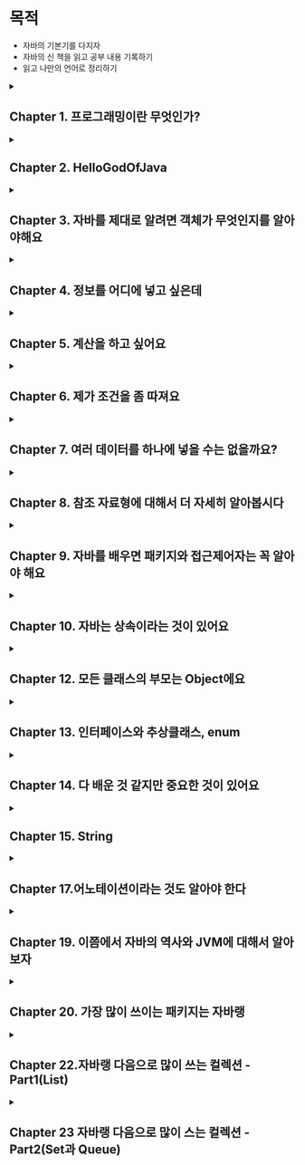 # 목적

- 자바의 기본기를 다지자
- 자바의 신 책을 읽고 공부 내용 기록하기
- 읽고 나만의 언어로 정리하기

<details> 

<summary><h2> Chapter 1. 프로그래밍이란 무엇인가? </h2></summary>

- 클래스가 뭔가요?

클래스는 객체들의 정보를 갖고 있습니다. 클래스는 자바에서 가장 작은 단위로 상태와 행위를 보통 갖고 있습니다.

- 메소드가 뭔가요?

클래스 내에 행위를 정의하는 것입니다.

- 메소드의 매개 변수는 어디에 적어주나요?

메서드명 옆에 소괄호 안에 적어줍니다.

- 메소드 이름 앞에 꼭 적어 적어 줘야 하는 건 뭐죠?

반환 타입 입니다. int, String, 객체명 등이 있습니다.

- 클래스가 갖고 있어야 한다고 한 두가지가 뭐죠?

상태인 변수(들)과 행위인 메서드(들) 입니다.

- 메소드에서 결과를 돌려주려면 어떤 예약어를 사용해야 하나요?

return 변수명 혹은 식 을 통해 돌려줍니다. 다만 void일 경우 반환 값이 없는 것이기 때문에 return을 적지 않습니다.

</details>

<details>

<summary><h2>Chapter 2. HelloGodOfJava</h2></summary>

- main() 메소드의 메소드 이름 앞에는 어떤 예약어들이 들어 가나요? (순서대로 쓰세요)

public static void

- main() 메소드의 매개변수에는 어떤 값이 들어가나요?

(Strings[] args)

- 만약 여러분들이 만든 클래스에 main() 메소드가 없다면, java 명령어로 그 클래스를 수행할 수 있나요?

아니요

- System.out.println() 메소드는 어떤 용도로 사용하나요?

콘솔에 출력하기 위해 사용합니다.

- System.out.print() 메소드는 System.out.println() 메소드와 어떤 차이가 있나요?

println은 마지막에 \n 이 포함되어 있으며 println() 메서드가 여러개 enter누른것처럼 콘솔에 출력되지만, print()는 여러개가 있어도 콘솔에 한줄로 출력됩니다.

- // 는 무엇을 하는데 사용하는 기호인가요?

한줄 주석

- /* 로 시작하고, */로 끝나는 사이에 있는 소스들을 어떻게 되나요?

/*으로 시작하여 */으로 끝나는 주석은 블록 주석으로, 해당 블록 내의 모든 내용은 무시된다.

- 메소드를 선언할 때 반드시 꼭 있어야 하는 세가지는 무엇인가요?

리턴 타입, 메소드 이름, 메소드 내용

</details>

<details>

<summary><h2>Chapter 3. 자바를 제대로 알려면 객체가 무엇인지를 알아야해요</h2></summary>
- 클래스와 객체의 차이점을 말해 주세요

클래스는 청사진으로 자바에서 가장 작은 단위입니다. 이 클래스를 new 생성자를 통해 생성한 것을 객체라고 합니다.

- 객체를 생성하기 위해서 꼭 사용해야 하는 예약어는 뭐라고 했죠?

new 생성자

- 객체를 생성하기 위해서 사용하는 메소드 같이 생긴 클래스 이름에 소괄호가 있는 것을 뭐라고 하나요?

기본 생성자

- 메소드를 사용하기 위해서는 어떤 것을 만들어야 하나요?

객체

- 객체를 만드려면 어떤 예약어를 사용하고, 클래스의 무엇을 사용해야 하나요?

객체를 만들려면 new 생성자를 사용해야하고, 클래스에서 생성자 함수를 만들어야 합니다.
</details>

<details>

<summary><h2>Chapter 4. 정보를 어디에 넣고 싶은데</h2></summary>

<h3> 변수의 종류</h3>

- 지역 변수 → 메소드 내의 변수들(중괄호 내의 변수) → 지역 변수를 선언한 중괄호 내에서만 유효함
- 매개 변수 → 파라미터, 메소드에 넘겨주는 변수들(소괄호 내의 변수)
- 인스턴스 변수 → 클래스 내에 있지만 메소드 밖에 있는 변수들. (단 static이 없어야함)
- 클래스 변수 → 인스턴수 변수 앞에 static이 붙으면 클래스 변수

<h3>변수 명을 왜 나눌까?</h3>

위 네 개의 변수의 사용 용도가 다르고, 생명 주기가 다름

<h3>기본자료형</h3>

- 슷자형
    - 정수형 - byte(1), short(2), int(4), long(8), **char**
    - 소수형 - float(4), double(8)
- boolean

byte 타입은 왜 만들었을까요? → 데이터를 저장할 때, byte 값들을 조합해서 적은 공간에 보다 많은 내용을 저장하기 위해

byte : -128~127

정수형 이진법의 맨 앞은 양수와 음수를 나누기 위해 사용

맨 앞이 0이면 양수, 1이면 음수

|  | 2^6 | 2^5 | 2^4 | 2^3 | 2^2 | 2^1 | 2^0 | 결과값 |
| --- | --- | --- | --- | --- | --- | --- | --- | --- |
| byteMin | 1 | 0 | 0 | 0 | 0 | 0 | 0 | -128 |
| byteMax | 0 | 1 | 1 | 1 | 1 | 1 | 1 | 127 |

```java
Byte byteMin=-128;
        Byte byteMax=127;
        System.out.println("byteMin = "+byteMin); // - 128
        System.out.println("byteMax = "+byteMax); // 127

        byteMin--;
        byteMax++;
        System.out.println("byteMin = "+byteMin); // 127
        System.out.println("byteMax = "+byteMax); // -128
```

byteMin의 값을 2진수로 표현하면 1000_0000 에서 1을 뺀다면 0111_1111이 되고,

byteMax의 값을 2진수로 표현하면 0111_1111 에서 1을 더하면 1000_0000이 된다.

1 bit == 1자리

float(4byte) → 부호(1bit) + 지수(8bit) + 가수(23bit) = 32bit

double(8byte) → 부호(1bit) + 지수(11bit) + 가수(52bit) = 64bit

char 정의하는 방법 3가지 !! char는 unsigned이므로 음수를 저장하지 못함

- 알파벳 혹은 한글로 정의 → char case1 = ‘a’;
- 유니코드로 정의 → char case2 = ‘\u0097’
- 0~65535 안에서 숫자로 정의 → char case3 = ‘9100’

기본 자료형의 값을 할당하지 않으면? → 변수를 초기화할 때, 기본값으로 할당되어 있음. 단, 지역 변수로 사용할 경우 변수에 값을 할당하지 않으면 컴파일 되지 않음.
정수형의 기본값은 0임. 단 char는 \u0000 으로 빈칸임. boolean 기본값은 false

- 네가지 종류 변수는 어떻게 구분할 수 있나요?

변수 선언 위치에 지역 변수, 매개 변수, 인스턴스 변수를 구분하고, 인스턴스 변수 앞에 static을 선언하면 클래스 변수가 됩니다.

- int or long 자료형을 사용하면 되는데 byte 타입은 왜 만들었을까요?

byte 타입을 활용해서 동영상이나 이미지 저장을 할 때, 적은 공간에 보다 많은 내용을 저장할 수 있습니다.
</details>

<details>
<summary><h2>Chapter 5. 계산을 하고 싶어요</h2></summary>


소수형은 비트 연산이 불가능

A & B → 두 값이 모두 true여야 true 반환

A | B → 두 값이 모두 false여야 false 반환

A^B → 두 값이 달라야 true 반환

A조건 && B 조건이 있을 때, A조건이 false일 경우 B조건은 연산을 수행하지 않고 false 반환

모든 참조 자료형은 +연산만 가능. 해당 클래스에 있는 toString 메소드의 결과에 +연산을 하는 것

기본자료형 형 변환(casting)

* 작은 타입에서 큰 타입으로 형 변환할 때, 캐스팅해줄 필요가 없음
* 큰 타입에서 작은 타입으로 형 변환할 때, 명시적으로 캐스팅을 해주어야 함.
* 단, 큰 타입에서 작은 타입으로 형 변환할 때는 예상치 못한 값이 올 수도 있다.
  (ex. short shortValue = 256 → shortValue = (byte) 256 → shortValue의 값은 0이 나옴

❗️ 실제 돈을 계산하는 부분을 계산할 때에는 double이나 float을 절대 사용해서 안된다. 이런 중요한 계산이 필요할 때 BigDecimal이라는 클래스를 사용해야 한다.

</details>

<details>

<summary><h2>Chapter 6. 제가 조건을 좀 따져요</h2></summary>

switch 문장에서는 한번 조건을 만족시켜 줬다면, 그 다음 break가 올 때 까지, 어떤 case가 오든 상관 안하고 계속 무사 퉁과시킨다.

- 왜 이렇게 break를 쓰게 했을까?

비교 대상이 값에 범위에 있다면 if를 사용하겠지만, 특정 조건에 따른 처리를 해야 할 경우에는 switch문을 사용하면 좋다.

ex) 달력

```java
public class Calender {
    public void switchCalender(int month) {
        switch (month) {
            case 1:
            case 3:
            case
            case 5:
            case 7:
            case 8:
            case 10:
            case 12:
                System.out.println(month + " has 31 days");
                break;
            case 4:
            case 6:
            case 9:
            case 11:
                System.out.println(month + " has 01 days");
                break;
            case 2:
                System.out.println(month + " has 28 or 29 days");
                break;
            default
                ;
                System.out.println(month + " is not a month");
        }
    }
}
```

- 보통 default를 마지막에 두는데 꼭 마지막에 둬야 하나요?

문법상 정해진 것은 없지만, default를 중간에 둘 경우 원하지 않는 결과가 나올 수 있기에 마지막에 두는 것을 권장함.

switch를 통해 숫자를 비교할 때, 적은 숫자부터 증가시켜주는 것을 권장함.

반복문에서 continue와 break;

continue는 반복문 중괄호 시작으로 돌아감. 즉, 반복문 내에서 continue 하위의 부분을 생략

break는 반복문을 종료시킴 반복문의 마지막 중괄호 밖으로 나감.

</details>

<details>

<summary><h2>Chapter 7. 여러 데이터를 하나에 넣을 수는 없을까요?</h2></summary>

배열은 무조건 선언할 때 크기가 지정되어야 함. 이러한 단점을 보완한 것이 Collections임

배열을 선언한 후 출력하면 “타입이름@고유번호”순으로 출력된다. toString()이라는 메소드를 만들어주면 배열의 값들 출력 가능

[Ljava.lang.String.@1304e18c]

- [L : 가장 앞으로 “[”는 배열을 의미하며, L은 해당 배열은 참조 자료형이라는 의미
- java.lang.String : 해당 배열이 어떤 타입의 배열인지를 알려줌
- @1304e18c : 해당 배열의 고유 번호

참조 자료형 배열의 각각의 값은 초기화하지 않으면 null이 된다.

</details>

<details>

<summary><h2>Chapter 8. 참조 자료형에 대해서 더 자세히 알아봅시다</h2></summary>

* 참조자료형과 기본자료형의 차이는?
  참조 자료형은 new를 사용해서 객체를 생성해야 한다.(String 제외)

"+" 연산은 참조 자료형 중에서 String 클래스만 사용 가능하고 나머지는 클래스에서 사용할 수 없다.
다른 참조형이 사용할 수 있는 연산자는 값을 할당하기 위한 등호 오직 "=" 뿐이다.

기본 생성자는 자바에서 자동으로 만들어 준다. 하지만 다른 파라미터를 포함한 생성자를 만들어 둘 경우 기본 생성자는 자동으로 만들어지지 않기 때문에, 명시적으로 만들어 두어야 한다.

* 생성자는 왜 필요할까?
  이름에서 알 수 있듯이 객체를 생성하여 사용하기 위해 꼭 필요한 것이다. 객체를 생성하는 곳은 객체를 설계느느 클래스 내부가 아닌 다른 메서드(main 같은)의 내부이기 때문이다.

생성자를 클래스 내에 만들 때, 다른 메소드 아래 두어도 상관은 없지만, 암묵적인 약속 하에 필드, 생성자, 메소드 순으로 정의한다.

* Dto를 만들면 무슨 장점이 있을까? (아키텍처 관점 말고 자바 관점에서 생각해보자)

자바의 메서드를 선언할 때, 리턴 타입은 최대 한가지 이다. 즉, 복합적인 데이터를 리턴하려면 두 가지 방식이 있다. 여러 개의 데이터를 넣은 배열(or Collections)과 참조 자료형(객체)이다.
복합적인 데이터가 각각 다른 타입이라면 선택지는 객체를 만드는 것밖에 없다. 이렇게 만든 객체(0000DTO)가 리턴타입이 된다.

<h3>메소드 overloading</h3>
클래스의 생성자는 파라미터들을 서로 다르게 하여 선언이 가능하며 이는 메서드 오버로딩의 대표적인 예시 이다.
메소드 오버로딩은 메서드 이름만 같도록 하고, 파라미터만 다르게 하는 것을 의미한다.
(단, 파라미터의 타입과 개수가 같지만 파라미터의 이만 다르다면 같은 메소드로 인식한다.)

* 왜 메소드 오버로딩을 사용할까?

같은 역할을 하는 메소드는 같은 메소드 이름을 가져야 하지만, 파라미터가 다를 수 있기 때문이다. 예를 들어, System.out.println()을 할 때, 소 괄호 안에 인자가 달라도 그대로 출력이 되는 것은
메소드 오버로딩이 되어 있기 때문이다.
만약, 오버로딩이 불가하다면 printlnInt(), printlnLong() 등 이렇게 표현해야 하기에 더 불편하다.

* 메서드를 정의할 때, 리턴 뒤에 다른 구문을 넣으면 어떻게 될까?

```java
    pubic String getName(){
        String name="heo";
        return name;
        name+="king";
        }
```

unreachable statement 에러가 발생한다. 즉, 리턴 문장 이후 어떤 문장도 있으면 안된다.

* if문 안에 리턴 문장이 있을 경우

if문 안에 리턴 문장이 있을 경우, if 밖에 혹은 else구문을 통해 리턴을 만들어 두어야 한다. 보통 전자가 깔끔하다.

```java
    public String getSocialLogin(String providerId){
        if(providerId=="kakao"){
        return"kakao";
        }
        return"naver";
        }
```

<h3>static 메서드와 일반 메소드의 차이

static 메서드 안에서 변수를 활용하려면 static을 선언한 변수여야 한다.
(static은 클래스 변수를 사용하기 때문.)

객체는 여러개 생성하지만, 한 번만 호출되어야 하는 코드가 있다면 "static 블록"을 사용한다.

<h3><Pass by value, Pass by reference></h3>

Pass by value : 값만 전달한다 -> 호출되기 전과 후에 데이터가 변경되지 않음
Pass by reference : 값이 아닌 객체의 참조를 전달한다-> 호출한 메소드의 데이터에도 영향을 줌

기본 자료형은 **무조건** **"Pass By value"** 로 데이터를 전달한다.
참조 자료형은 **"Pass By reference"** 로 데이터를 전달한다.

```java
public class Reference {
    public void callPassByValue() {
        int a = 100;
        String b = "b";
        System.out.println("before passByValue");
        System.out.println("a = " + a);
        System.out.println("b = " + b);
        passByValue(a, b);
        System.out.println("after passByValue");
        System.out.println("a = " + a);
        System.out.println("b = " + b);
    }

    public void passByValue(int a, String b) {
        a = 1000;
        b = "change";
        System.out.println("in passByValue");
        System.out.println("a = " + a);
        System.out.println("b = " + b);
    }

    public void callByReference() {
        MemberDto member = new MemberDto("wonrok", 20);
        System.out.println("before passByReference");
        System.out.println("member = " + member);
        passByReference(member);
        System.out.println("after passByReference");
        System.out.println("member = " + member);
    }

    public void passByReference(MemberDto member) {
        member.setName("rokwon");
        member.setAge(27);
    }

    public static void main(String[] args) {
        Reference reference = new Reference();
        reference.callPassByValue();
        /*
        before passByValue
        a = 100
        b = b
        in passByValue
        a = 1000
        b = change
        after passByValue
        a = 100
        b = b
        */
        reference.callByReference();
        /*
        before passByReference
        member = MemberDto{name='wonrok', age=20}
        after passByReference
        member = MemberDto{name='rokwon', age=27}
         */
    }
}

```

pass by value는 값을 전달하는 작업이고, 호출되기 전과 후에 데이터가 변경되지 않는다.
-> 모든 기본 자료형은 pass by value이다.
pass by reference는 값이 전달되면, 호출한 메소드의 데이터에도 영향이 있다.
-> 참조자료형은 값이 아닌 참조가 전달되는 pass by reference이다.

파라미터를 여러개 넣어 주는 신기한 방법

```java
public void getMemberName(String...names){...}
```

</details>

<details>

<summary><h2>Chapter 9. 자바를 배우면 패키지와 접근제어자는 꼭 알아야 해요</h2></summary>

### 패키지의 제약사항

- 소스의 가장 첫 줄에 있어야만 한다.
- 패키지 선언은 소스 하나에는 하나만 있어야 한다.
- 패키지 이름과 위치한 폴더 이름이 같아야 한다.
- 패키지 이름을 java로 시작해서는 안된다. → Prohibited package name 에러 메세지

### 패키지 이름을 지정할 때 유의점

- 패키지 이름은 모두 소문자로 지정해야 한닫는 약속
- 자바의 예약어를 사용해서는 안됨
  ex) int, static

### 접근 제어자

- public : 누구나 접근 가능
- protected : 같은 패키지 내 or 상속받은 경우 가능
- package-priavte(default) : 같은 패키지 내 접근 가능
- private : 해당 클래스만 접근 가능

</details>

<details>

<summary><h2>Chapter 10. 자바는 상속이라는 것이 있어요</h2></summary>

## 상속

자식 클래스의 생성자가 호출되면, 자동으로 부모 클래스의 매개 변수 없는 생성자가 실행됨

super()을 사용하면 부모 클래스의 생성자를 호출한다는 것을 의미한다.

자바는 부모의 매개변수가 없는 기본 생성자를 찾는 것이 기본이기에, 부머 클래스에 매개 변수가 있는 생성자만 있을 경우에는 super()을 이용해서 부모 생성자를 꼭 호출해야 한다.

## 메소드 오버라이딩(Overriding)

- 메소드 오버라이딩은 부모 클래스의 메소드와 동일한 시그니처를 갖는 자식 클래스의 메소드를 재정의할 때 사용함
- 자식 클래스 생성자는 부모 클래스의 디폴트 생성자를 찾지만, 오버라이딩 된 메소드는 재정의한 메소드만 호출함
- 오버라이딩 된 메소드는 부모 클래스와 동일한 리턴 타입을 가져야 함.
- 오버라이딩 된 메소드의 접근 제어자는 부모 클래스에 있는 메소드와 달라도 되지만, 접근 권한이 확장된 경우에만 허용되고, 축소될 경우 컴파일 에러가 발생함.
  (public > protect > packge-private > private, 오른쪽으로 갈수록 축소됨)

만약 자식 클래스에서 리턴 타입을 바꾼다면 “return type String is not compatible with void” 에러를 만난다. 부모클래는 void인데 자식클래스에서 String을 리턴했다고
알려주며 에러를 알려준다.

### 형 변환(casting)

참조 자료형은 자식 클래스의 타입을 부모 클래스의 타입으로 형 변환하면 부모 클래스에서 호출할 수 있는 메소드들은 자식 클래스에서도 호출할 수 있으므로 전혀 문제가 안되기에 형 변환을 명시적으로 해줄 필요가 없다.

자식 클래스를 부모 클래스로 형 변환은 보통 안되지만 예외사항이 1개 있다.

자식 타입으로 선언한 변수를 부모 타입으로 업캐스팅을 한 경우, 이 변수는 다시 자식 타입으로 다운캐스팅이 가능하다.

instancof를 활용하여 객체의 타입을 확인할 수 있으며, 조건절로 확인을 할 때는 가장 하위에 있는 자식 타입부터 확인해야 한다.(부모 타입도 true라는 결과를 제공하기 때문)

### 다형성

(형 변환을 하더라도, 실제 호출되는 것은 원래 객체에 있는 메소드가 호출된다)
<br></br>
하나의 인터페이스나 클래스를 여러 가지 타입으로 사용할 수 있는 능력을 의미합니다. 다형성을 이용하면 동일한 코드를 사용하여 다양한 객체를 처리할 수 있으며, 코드의 재사용성과 유연성을 높일 수 있습니다.

</details>

<details>

<summary><h2>Chapter 12. 모든 클래스의 부모는 Object에요</h2></summary>

아무런 상속을 받지 않는다면, Obejct 클래스를 상속받은 것이다.

자바는 다중 상속을 받을 수는 없지만, 여러 단계로 상속을 받을 수는 있다.

## 왜 Object를 상속하도록 했을까?

‘클래스라면 이정도의 메서드는 있어야지’ 인 것 같다.
ex) toString(), equals(), hasCode, getClass()

**equals() 메소드를 오버라이딩 할 때에는 hashCode() 메소드도 같이 오버라이딩 해야 한다는 것이다. equlas()를 통해 객체가 서로 같다고 이야기 할 수는 있지만, 그 값이 같다고 해서 그 객체의 메모리 주소값이 같지는 않다. 같은 hashCode() 메소드 결과를 갖도록 hashCode() 메소드도 재정의 해줘야 한다.**

hascode() 메소드는 기본적으로 객체의 메모리 주소를 16진수로 리턴한다.

만약 두 객체가 동일하다면 hashCode() 값은 무조건 동일해야 한다.

자바 API 문서에서는 hashCode() 메소드를 재정의할 때 다음과 같은 조건을 따라야 한다고 명시했다.

- 자바 애플리케이션이 수행되는 동안 어떤 객체에 대해 이 메소드가 호출될 때에는 항상 동일한 int 값을 리턴해 주어야 한다.(단, 자바를 실행할 때마다 같은 값일 필요는 없다.)
- 어떤 두 객체에 대하여 equlas() 메소드를 사용하여 비교한 결과 true라면, 두 객체의 hashCode() 메소드를 호출하면 동일한 int값을 리턴해야 한다.
- 두 객체를 equals() 메소드를 사용하여 비교한 결과 false를 리턴했다고 해서, hashCode() 메소드를 호출한 int 값이 무조건 다를 필요는 없다. 하지만, 이 경우에 서로 다른 int 값을 제공하면 hashtable의 성능을 향상시키는데 도움이 된다.

[equlas()와 hashCode()](https://velog.io/@wlsgur1533/equals%EC%99%80-hashCode)

</details>

<details>

<summary><h2>Chapter 13. 인터페이스와 추상클래스, enum</h2></summary>

방법론

- 분석
- 설계
- 개발 및 테스트
- 시스템 릴리즈

## 인터페이스와 추상클래스

인터페이스와 abstract 클래스를 사용하는 이유

- 설계시 선언해 두면 개발할 때 기능 구현에만 집줄할 수 있음
- 개발자의 역량에 따른 메소드의 이름과 매개 변수 선언의 격차를 줄일 수 있음
- 공통적인 인터페이스와 abstract 클래스를 선언해 놓으면, 선언과 구현을 분리할 수 있음.

설계 단계에서 인터페이스만 만들어 놓고, 개발 단계에서 실제 작업을 수행하는 메소드를 만들면 설계 단계의 산출물과 개발 단계의 산출물이 보다 효율적으로 관리됨.

abstact 클래스는 내부에 abstac로 선언된 메소드가 0개 이상 있으면 된다.

abstact로 선언된 메소드가 1개 이상이라면 클래스명 앞에 abstact를 선언해줘야 한다.

### final

final의 역할은 두 가지 있음

- final 변수 : 더 이상 바꿀 수 없다.
- final 메소드 : 더 이상 오버라이딩 할 수 없다.
- 클래스 :  더 이상 상속받을 수 없다. (ex. String)

인터페이스 내부에 final 메소드 선언은 불가함.

## enum 클래스라는 상수의 집합

enum을 선언하면 ‘이 객체는 상수의 집합이라는 것을 명시적으로 나타내는 것’
(상수는 대문자를 사용하고 띄어쓰기를 ‘_’로 사용)

enum 클래스의 부모는  java.lang.Enum이다.

protect Enum(String name, int ordinal) 라는 부모 생성자가 있으며, name은 상수 이름, ordinal은 상수가 선언된 순서로 0부터 증가한다.

enum 클래스는 개발자들이 Object 클래스 중 4개의 메소드를 오버라이딩 하지 못하게 했다.

그 중 equlas()와 hashCode()는 사용해도 되지만, clone()과 finalize() 메소드는 사용하면 안된다.

toString() 메소드만 유일하게 final이 선언되지 않아 오버라이딩이 가능하다. 부모 클래스인 Enum 클래스에 선언되어 있는 메소드 중 compartTO(E e)는 순서(ordinal) 차이를 리턴한다.

## 정리

인터페이스와 abstract 클래스는 클래스의 골격을 잡아주고, 메소드를 선언해 놓을 때 매우 유용하게 사용할 수 있다.

### 추상클래스와 인터페이스 차이

목적과 사용법 : 추상클래스는 공통의 특성을 가진 클래스들의 베이스로 사용되며 abstract가 선언된 메서드만 자식이 재정의 하면 된다. 인터페이스는 클래스들이 어떤 동작을 수행 할지를 설계 단계에서 정의하고, 클래스가 해당 인터페이스를 구현한다면 인터페이스가 정의한 메서드를 재정의하도록 강제합니다.

상속 : 추상 클래스는 다중 상속이 불가하지만, 인터페이스는 다중 구현이 가능합니다.

정의 : 추상클래스는 abstract가 붙지 않은 메소드를 정의할 수 있지만, 인터페이스는 메서드 정의를 할 수 없습니다.

마지막으로 추상클래스는 final 메소드를 선언할 수 있지만, 인터페이스는 final 메소드를 선언할 수 없습니다.

</details>

<details>

<summary><h2>Chapter 14. 다 배운 것 같지만 중요한 것이 있어요</h2></summary>

자바에서 예외는 “우리가 예상한, 혹은 예상치도 못한 일이 발생하는 것을 미리 예견하고 안전장치를 하는 것”

## try-catch

예외가 발생하지 않는 경우 → try 내에 모든 문장이 실행되고 try-cacth 이후 내용이 실행됨

예외가 발생하는 경우 → try내에서 예외가 발생한 지점 이후부터 실행이 안되고, cacth 내용이 실행된 후에 try-cacth 이후 내용이 실행

try 내부에서 변수를 선언하였는데, 에러가 터질 경우 → ‘cannot found symbol’ 에러 호출

catch는 여러개 사용 가능

### finally

try-catch 구문에서 예외가 터지든 안터지든 finally 구문은 무조건 실행 됨

모든 예외의 부모 클래스는 java.lang.Exception 클래스다.

모든 예외의 할아버지는 java.lang.Throwable 클래스다.

그래서 Excetpion으로 catch하는 것은 catch중 마지막에 두어야 한다.

## 예외의 종류

- checked exception
- error
  - 자바 프로그램 밖에서 발생한 예외
  - 서버의 디스크 고장
  - 메인보드가 맛이 감
  - 자바 프로그램이 제대로 동작하지 못하는 경우
- runtime exception
  - 미리 감지하지 못했을 때 발생
  - RuntimException을 확장한 예외들 (ex. NPE)
  - 컴파일에 체크를 하지 않기 때문에 unchecked exception 이라고도 부름

### Error와 Exception의 차이

- 프로그램 안에서 발생하면 exception, 밖에서 발생하면 error
- 프로그램이 멈추면 error, 계속 실행할 수 있으면 excetpion
- 프로세스에 영항을 주면 error, 쓰레드에 영향을 주면 exception

## Throwable 클래스

### 생성자

- Throwable()
- Throwable(String message)
- Throwable(String message, Throwable cause)
- Throwable(Throwable cause)

### 자주 사용하는 메소드

- getMessage()
  - 예외 메시지를 String 형태로 받음
  - 예외가 출력되었을 때, 어떤 예외가 발생되었는지 확인하기에 유용함
  - 메시지를 활용하여 별도의 예외 메시지를 사용자에게 보여주기 좋음
  - ex) null
- toString()
  - 예외 메시지를 String 형태로 제공 받음
  - getMessage() 메소드보다는 약간 더 자세하게, 예외 클래스 이름도 같이 제공
  - ex)null \n java.lang.NullPointerExcetpion
- printstackTrace()
  - 가장 첫 줄에는 예외 메시지를 출력
  - 두 번째 줄부터는 예외가 발생하게 된 메소드들의 호출 관계(스택 트레이스)를 출력
  - ex)null \n java.lang.NullPointerExcetpion \n ~~~~~(많음)

## throws

내부 메소드에서 throws를 했다면 외부 메소드에서도 throws를 해야함.

혹은 내부 메소드를 try~catch로 잡아도 상관없음

[Java Excetpion Strategey](https://stackify.com/best-practices-exceptions-java/)

</details>

<details>

<summary><h2>Chapter 15. String</h2></summary>

> public final class String extends Object implements Serializable, Comparable<String>, CharSequence
>

final이 선언되어 있는 것을 보니 더이상 확장할 수 없음을 알 수 있다.

- Serializable 인터페이스는 구현해야 하는 메소드가 하나도 없다. 🤔? 인터페이스를 구현한다고 선언해 놓으면, 해당 객체를 파일로 저장하거나 다른 서버에 전송 가능한 상태가 된다.
- Comparable 인터페이스는 compareTo()라는 메소드 하나만 선언되어 있다. 이 메소드는 equals() 메소드와 다른 점은 리턴 타입이 int다. 객체의 순서를 처리할 때 유용하게 사용된다.
- CharSequence 인터페이스는 해당 클래스가 문자열을 다루기 위한 클래스라는 것을 명시적으로 나타내는 것이다. (StringBuilder와 StringBuffer 클래스도 이 인터페이스를 구현해 두었다.)

## String 생성자

String(byte[] bytes)

String(byes[] bytes, String charsetName)

글자가 깨지는 현상을 방지하기 위해 byte 배열로 생성할 때 사용한 캐릭터 셋을 문자열로 다시 전활할 때에도 동일하게 사용해야 한다.

null = 객체에 초기화가 되어 있지 않을 때 발생

null을 체크하는 습관 필요

## 메소드

- lenght() → 길이
- isEmpty() → 값이 비어있는지
- equlasIgnoreCase(String another) → 대소문자 구분하지 않고 두 개의 값이 같은지 확인
- startsWith(String prefix) → 파라미터 값으로 시작하는지 확인
- endWith(String suffix) → 파라미터 값으로 끝나는지 확인
- matches(String regex)
- conatins(CharSquence c)
- indexOf(~~) → 가장 왼쪽부터 문자열이나 char를 찾음 (못찾으면 -1 리턴)
- lastIndexOf(~~) → 가장 오른쪽부터 문자열이나 char를 찾음
- subString(int beginIndex, int endIndex) → beginIndex이상 endIndex미만 문자열을 잘라 리턴함
- split(String regex) → 정규표현식에 맞추어 문자열을 잘라 String 배열로 리턴
- trim() → 문자열 맨 앞과 맨 뒤의 공백 제거 후 문자열 리턴
- replace(CharSequence target, CharSequence replacement) → 해당 문자열에 있는 target과 같은 값을 replacement 값으로 대체
- replaceAll(String regex, String replacement) → 해당 문자열 내용 중 regex에 포현된 정규표현식에 포함되는 모든 애용을 replacement로 대체
- toLowerCase()
- toUpperCase()

자바에는 Constant Pool 존재 → String의 경우 동일한 값을 갖는 객체가 있으면, 이미 만든 객체를 재사용함

String은 불변임 → +로 다른 스트링을 더해줄 경우 기존 String 객체는 버려지고 연산이 수행된 새로운 객체가 만들어 지는 것임 → 이를 보완하는 것이 StringBuffer와 StringBuilder임

StringBuffer은 Thread-safe하지만, StringBuilder는 Thread-safe하지 않음

</details>

<details>

<summary><h2>Chapter 17.어노테이션이라는 것도 알아야 한다</h2></summary>

## 어노테이션을 위한 메타 어노테이션

### @Target

어노테이션을 어떤 것에 적용할 것인가?
FIELD, METHOD, TYPE

### @Retention

얼마나 오래 어노테이션의 정보를 유지할 것인가?
SOURCE : 컴파일 시 사라짐
CLASS : 컴파일러에 의해 참조 가능. 하지만, 가상 머신에서 사라짐
RUNTIME : 가상 머신에 의해 참조 가능

### @Documented

Javadocs API 문서에 포함되어 있다는 뜻

### @Inherited

모든 자식 클래스에서 부모 클래스의 어노테이션을 사용 가능하다는 뜻

## 어노테이션은 왜만들어 졌을까?

어노테이션이 만들어지기 전까지는 모든 자바 애플리케이션의 설정을 xml이나 properties 라는 파일에 저장했는데 이로 인해, 복잡해지고 설정이 어디에 쓰이는지 이해하려면 오랜 시간이 소요되었다. 어노테이션은 이러한 문제를 일부 해결해 주었다.

</details>

<details>

<summary><h2>Chapter 19. 이쯤에서 자바의 역사와 JVM에 대해서 알아보자</h2></summary>

javac라는 명령어로 컴파일을 한다는 것은 개발자가 만든 java파일을 어떤 OS에서도 수행할 수 있도록 바이트 코드로 변화한 파일(.class)을 만든 것 뿐임

컴퓨터가 알아먹을 수 있도록 변환 작업이 필요한데 이것을 JIT 컴파일러가 하는 것
(JVM → 기계 코드)

JIT 컴파일러 : 명칭이 컴파일러 이지만, 실행시에 적용 되는 기술로 동적 변환 하는 것이다.

HotSpot Client Compiler : CPU 코어가 하나 뿐인 사용자를 위해 만들어짐
→ 애플리케이션 시작 시간을 빠르게 하고, 적은 메모리를 점유함

JVM은 개발자가 작성하 자바 프로그램이 수행되는 프로세스를 의미한다.

JVM 내에서 메모리를 관리 해주는 것을 GC로 부른다.

GC

- Young - Eden과 Survivor 영역 존재
  - Edan 영역에서 객체가 생성됨
  - Edan 영역이 가득 차면 살아있는 객체만 Survivor 영역으로 복사 후 Edan 영역을 다시 채움
  - Survivor 영역이 꽉 차면 또 다른 Survivor 영역으로 객체가 복사됨. 이 때 Edan 영역에 있는 객체들 중 살아있는 객체들도 다른 Survivor 영역으로 감.
    (Survivor 영역의 둘 중 하나는 반드시 비어있음)
- Old
  - 오래 살아있는 객체들은 Old duddurdmfh dlehd
- Perm
  - 클래스나 메소드에 대한 정보가 쌓임
    (이 곳에 저장되는 데이터는 많지만 위 2개가 핵심)

GC 종류

- Serial GC (사용 x)
- Parallel Young Generation Collector
- Parallel Old Generation Collector
- Concurrent Mark & Sweep Collector
- G1

</details>

<details>

<summary><h2>Chapter 20. 가장 많이 쓰이는 패키지는 자바랭</h2></summary>

자바의 패키지 중에서 유일하게 java.lang 패키지에 있는 클래스들은 import를 안해도 사용 가능함

래퍼 클래스

parse타입이름() → 기본 자료형을 리턴

valueOf() → 참조 자료형을 리턴

**객체를 출력할 때 toString()을 사용하는 것보다 valueOf() 메소드를 사용하는 것이 훨씬 안정적임**

obj = null;

toString → NPE

valoueOf → null → StringBuilder로 변환해서 string 덧셈 연산을 가능하게 해줌

</details>

<details>

<summary><h2>Chapter 22.자바랭 다음으로 많이 쓰는 컬렉션 - Part1(List)</h2></summary>

java.util.Collections

순서가 있는 목록 List

- ArrayList : 확장 가능한 배열, Thread-safe 하지 않음 (기본 크기는 10)
- Vector : 확장 가능한 배열, Thread-safe 함
- Stack : Vector를 확장한 LIFO 방식의 컬렉션

순서가 중요하지 않는 Set

먼저 들어온 것이 먼저 나가는 Queue

key-value으로 저장되는 Map (별도의 인터페이스로 선언됨)

ArrayList 메소드

배열.lenght = 배열의 저장 공간의 개수

collection.size() = 들어가 있는 데이터의 개수

remove(Object o) : 객체와 동일한 첫번째 데이터만 삭제

remove(Collections<?> c) : 매개변수로 넘어온 컬렉션에 있는 데이터와 동일한 모든 데이터를 삭제

trimToSize() : 컬렉션 객체 공간의 크기를 데이터의 개수만큼 변경함
(사용하지 않는 공간을 없애버림)

</details>

<details>

<summary><h2>Chapter 23 자바랭 다음으로 많이 스는 컬렉션 - Part2(Set과 Queue)</h2></summary>

Set은 순서와 상관 없이, 어떤 데이터가 존재하는지 확인하기 위한 용도로 사용

- HashSet : 순서가 전혀 필요 없는 데이터를 해시 테이블에 저장. 가장 성능 좋음
- TreeSet : 저장된 데이터의 값에 따라 정렬되는 Set. red-black 트리 타입으로 저장되며, HashSet보다 성능이 약간 느림
- LinkedHashSet : 연결된 목록 타입으로 구현된 해시 테이블에 데이터를 저장. 저장된 순서에 따라 값이 정렬. 성능이 가장 느림

HashSet 디폴트 생성자는 데이터를 저장할 수 있는 16개의 공간과 0.75의 로드 팩터를 갖는 객체를 생성함

(로드 팩터 = 데이터의 개수/저장 공간)

데이터의 개수가 로드팩터보다 커진다면 저장 공간의 크기는 증가되고, 해시 재정리 작업(refresh)을 해야함. 이는 성능에 영향을 줄 수 있다. 로드 팩터 값이 클수록 공간은 넉넉하지만 데이터를 찾는 시간은 증가한다.

Queue는 먼저 들어온 요청을 먼저 처리하기 위해 사용

LinkedList 클래스가 구현한 인터페이스 중 Deque가 있음

LinkedList는 배열과 다르게 미리 공간을 만들지 않음 → 각 데이터들이 앞뒤로 연결되는 구조이기 때문

addFirst(), addLast(), removeFirst(), removeLast()

</details>